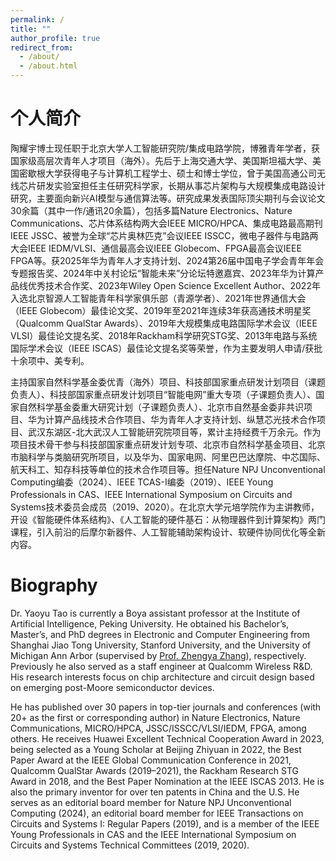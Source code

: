 ```yaml
---
permalink: /
title: ""
author_profile: true
redirect_from: 
  - /about/
  - /about.html
---
```


个人简介
======
陶耀宇博士现任职于北京大学人工智能研究院/集成电路学院，博雅青年学者，获国家级高层次青年人才项目（海外）。先后于上海交通大学、美国斯坦福大学、美国密歇根大学获得电子与计算机工程学士、硕士和博士学位，曾于美国高通公司无线芯片研发实验室担任主任研究科学家，长期从事芯片架构与大规模集成电路设计研究，主要面向新兴AI模型与通信算法等。研究成果发表国际顶尖期刊与会议论文30余篇（其中一作/通讯20余篇），包括多篇Nature Electronics、Nature Communications、芯片体系结构两大会IEEE MICRO/HPCA、集成电路最高期刊IEEE JSSC、被誉为全球“芯片奥林匹克”会议IEEE ISSCC，微电子器件与电路两大会IEEE IEDM/VLSI、通信最高会议IEEE Globecom、FPGA最高会议IEEE FPGA等。获2025年华为青年人才支持计划、2024第26届中国电子学会青年年会专题报告奖、2024年中关村论坛“智能未来”分论坛特邀嘉宾、2023年华为计算产品线优秀技术合作奖、2023年Wiley Open Science Excellent Author、2022年入选北京智源人工智能青年科学家俱乐部（青源学者）、2021年世界通信大会（IEEE Globecom）最佳论文奖、2019年至2021年连续3年获高通技术明星奖（Qualcomm QualStar Awards）、2019年大规模集成电路国际学术会议（IEEE VLSI）最佳论文提名奖、2018年Rackham科学研究STG奖、2013年电路与系统国际学术会议（IEEE ISCAS）最佳论文提名奖等荣誉，作为主要发明人申请/获批十余项中、美专利。

主持国家自然科学基金委优青（海外）项目、科技部国家重点研发计划项目（课题负责人）、科技部国家重点研发计划项目“智能电网”重大专项（子课题负责人）、国家自然科学基金委重大研究计划（子课题负责人）、北京市自然基金委非共识项目、华为计算产品线技术合作项目、华为青年人才支持计划、纵慧芯光技术合作项目、武汉东湖区-北大武汉人工智能研究院项目等，累计主持经费千万余元。作为项目技术骨干参与科技部国家重点研发计划专项、北京市自然科学基金项目、北京市脑科学与类脑研究所项目，以及华为、国家电网、阿里巴巴达摩院、中芯国际、航天科工、知存科技等单位的技术合作项目等。担任Nature NPJ Unconventional Computing编委（2024）、IEEE TCAS-I编委（2019）、IEEE Young Professionals in CAS、IEEE International Symposium on Circuits and Systems技术委员会成员（2019、2020）。在北京大学元培学院作为主讲教师，开设《智能硬件体系结构》、《人工智能的硬件基石：从物理器件到计算架构》两门课程，引入前沿的后摩尔新器件、人工智能辅助架构设计、软硬件协同优化等全新内容。


Biography
======
Dr. Yaoyu Tao is currently a Boya assistant professor at the Institute of Artificial Intelligence, Peking University. He obtained his Bachelor’s, Master’s, and PhD degrees in Electronic and Computer Engineering from Shanghai Jiao Tong University, Stanford University, and the University of Michigan Ann Arbor (supervised by <a href="https://zhang.engin.umich.edu/">Prof. Zhengya Zhang</a>), respectively. Previously he also served as a staff engineer at Qualcomm Wireless R&D. His research interests focus on chip architecture and circuit design based on emerging post-Moore semiconductor devices. 

He has published over 30 papers in top-tier journals and conferences (with 20+ as the first or corresponding author) in Nature Electronics, Nature Communications, MICRO/HPCA, JSSC/ISSCC/VLSI/IEDM, FPGA, among others. He receives Huawei Excellent Technical Cooperation Award in 2023, being selected as a Young Scholar at Beijing Zhiyuan in 2022, the Best Paper Award at the IEEE Global Communication Conference in 2021, Qualcomm QualStar Awards (2019–2021), the Rackham Research STG Award in 2018, and the Best Paper Nomination at the IEEE ISCAS 2013. He is also the primary inventor for over ten patents in China and the U.S. He serves as an editorial board member for Nature NPJ Unconventional Computing (2024), an editorial board member for IEEE Transactions on Circuits and Systems I: Regular Papers (2019), and is a member of the IEEE Young Professionals in CAS and the IEEE International Symposium on Circuits and Systems Technical Committees (2019, 2020).
